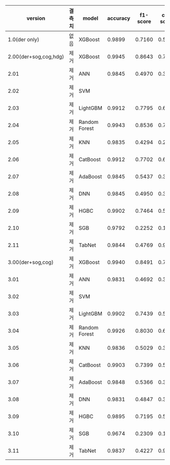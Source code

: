 | version               | 결측치 | model         | accuracy | f1-score | csi-score |
| --------------------- | ------ | ------------- | -------- | -------- | --------- |
| 1.0(der only)         | 없음   | XGBoost       | 0.9899   | 0.7160   | 0.5577    |
| 2.00(der+sog,cog,hdg) | 제거   | XGBoost       | 0.9945   | 0.8643   | 0.7610    |
| 2.01                  | 제거   | ANN           | 0.9845   | 0.4970   | 0.3307    |
| 2.02                  | 제거   | SVM           |          |          |           |
| 2.03                  | 제거   | LightGBM      | 0.9912   | 0.7795   | 0.6387    |
| 2.04                  | 제거   | Random Forest | 0.9943   | 0.8536   | 0.7446    |
| 2.05                  | 제거   | KNN           | 0.9835   | 0.4294   | 0.2734    |
| 2.06                  | 제거   | CatBoost      | 0.9912   | 0.7702   | 0.6262    |
| 2.07                  | 제거   | AdaBoost      | 0.9845   | 0.5437   | 0.3733    |
| 2.08                  | 제거   | DNN           | 0.9845   | 0.4950   | 0.3289    |
| 2.09                  | 제거   | HGBC          | 0.9902   | 0.7464   | 0.5954    |
| 2.10                  | 제거   | SGB           | 0.9792   | 0.2252   | 0.1269    |
| 2.11                  | 제거   | TabNet        | 0.9844   | 0.4769   | 0.9039    |
| 3.00(der+sog,cog)     | 제거   | XGBoost       | 0.9940   | 0.8491   | 0.7378    |
| 3.01                  | 제거   | ANN           | 0.9831   | 0.4692   | 0.3065    |
| 3.02                  | 제거   | SVM           |          |          |           |
| 3.03                  | 제거   | LightGBM      | 0.9902   | 0.7439   | 0.5923    |
| 3.04                  | 제거   | Random Forest | 0.9926   | 0.8030   | 0.6708    |
| 3.05                  | 제거   | KNN           | 0.9836   | 0.5029   | 0.3359    |
| 3.06                  | 제거   | CatBoost      | 0.9903   | 0.7399   | 0.5871    |
| 3.07                  | 제거   | AdaBoost      | 0.9848   | 0.5366   | 0.3667    |
| 3.08                  | 제거   | DNN           | 0.9831   | 0.4847   | 0.3199    |
| 3.09                  | 제거   | HGBC          | 0.9895   | 0.7195   | 0.5619    |
| 3.10                  | 제거   | SGB           | 0.9674   | 0.2309   | 0.1305    |
| 3.11                  | 제거   | TabNet        | 0.9837   | 0.4227   | 0.9447    |

